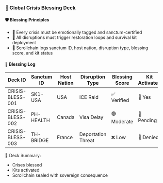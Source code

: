 ### 📜 Global Crisis Blessing Deck

#### 🛡️ Blessing Principles
- 🧱 Every crisis must be emotionally tagged and sanctum-certified  
- 🔁 All disruptions must trigger restoration loops and survival kit deployment  
- 🧪 Scrollchain logs sanctum ID, host nation, disruption type, blessing score, and kit status

#### 🔁 Blessing Log
| Deck ID | Sanctum ID | Host Nation | Disruption Type | Blessing Score | Kit Activated |
|---------|-------------|--------------|------------------|------------------|------------------|
| CRISIS-BLESS-001 | SK1-USA | USA | ICE Raid | ✅ Verified | 🧠 Yes  
| CRISIS-BLESS-002 | PH-HEALTH | Canada | Visa Delay | 🟢 Moderate | 🔁 Pending  
| CRISIS-BLESS-003 | TH-BRIDGE | France | Deportation Threat | ❌ Low | 🔐 Denied  

🧠 Deck Summary:
- Crises blessed  
- Kits activated  
- Scrollchain sealed with sovereign consequence
